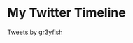 # My Twitter Timeline


<a class="twitter-timeline" data-theme="dark" href="https://twitter.com/gr3yfish?ref_src=twsrc%5Etfw">Tweets by gr3yfish</a> <script async src="https://platform.twitter.com/widgets.js" charset="utf-8"></script>


